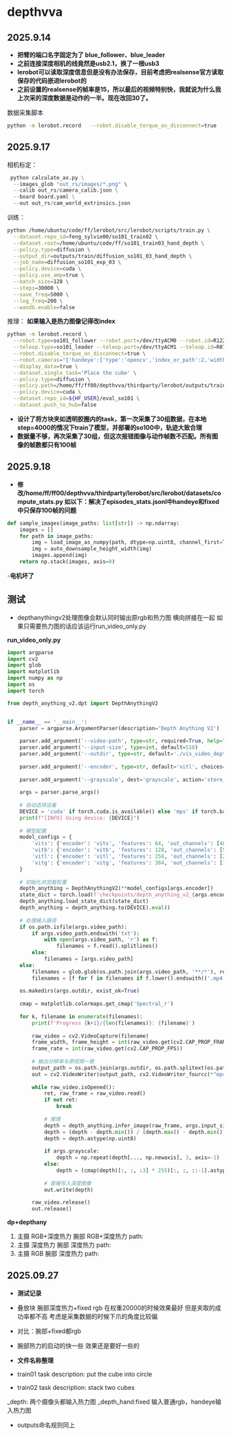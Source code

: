 # depthvva
## 2025.9.14
- **把臂的端口名字固定为了 blue_follower、blue_leader**
- **之前连接深度相机的线竟然是usb2.1，换了一根usb3**
- **lerobot可以读取深度信息但是没有办法保存，目前考虑把realsense官方读取保存的代码嵌进lerobot的**
- **之前设置的realsense的帧率是15，所以最后的视频特别快，我就说为什么我上次采的深度数据是动作的一半。现在改回30了。**

数据采集脚本
```bash
python -m lerobot.record   --robot.disable_torque_on_disconnect=true         --robot.type=so101_follower     --robot.port=/dev/blue_follower         --robot.id=R12253310      --robot.cameras="{'handeye':{'type':'opencv','index_or_path':10,'width':640,'height':480,'fps':30},'fixed':{'type':'intelrealsense','serial_number_or_name':'250122073394','width':640,'height':480,'fps':30,'use_depth':true}}"    --teleop.type=so101_leader        --teleop.port=/dev/blue_leader  --teleop.id=R07253310   --display_data=true       --dataset.root="$HOME/datasets/lerobot/so101"   --dataset.push_to_hub=false       --dataset.repo_id="local/so101"         --dataset.num_episodes=10       --dataset.episode_time_s=20       --dataset.single_task='Place the tape'  --dataset.fps=30
```
## 2025.9.17
相机标定：

```py
 python calculate_ax.py \
  --images_glob "out_rs/images/*.png" \
  --calib out_rs/camera_calib.json \
  --board board.yaml \
  --out out_rs/cam_world_extrinsics.json
```
训练：
```bash
python /home/ubuntu/code/ff/lerobot/src/lerobot/scripts/train.py \
  --dataset.repo_id=feng_sylvie00/so101_train02 \
  --dataset.root=/home/ubuntu/code/ff/so101_train03_hand_depth \
  --policy.type=diffusion \
  --output_dir=outputs/train/diffusion_so101_03_hand_depth \
  --job_name=diffusion_so101_exp_03 \
  --policy.device=cuda \
  --policy.use_amp=true \
  --batch_size=128 \
  --steps=30000 \
  --save_freq=5000 \
  --log_freq=200 \
  --wandb.enable=false
```

推理：
**如果输入是热力图像记得改index**
```bash
python -m lerobot.record \
  --robot.type=so101_follower --robot.port=/dev/ttyACM0 --robot.id=R12253310 \
  --teleop.type=so101_leader --teleop.port=/dev/ttyACM1 --teleop.id=R07253310 \
  --robot.disable_torque_on_disconnect=true \
  --robot.cameras="{'handeye':{'type':'opencv','index_or_path':2,'width':640,'height':480,'fps':30},'fixed':{'type':'intelrealsense','serial_number_or_name':'250122073394','width':640,'height':480,'fps':30}}"  \
  --display_data=true \
  --dataset.single_task='Place the cube' \
  --policy.type=diffusion \
  --policy.path=/home/ff/ff00/depthvva/thirdparty/lerobot/outputs/train/diffusion_so101_exp/checkpoints/lastpretrained_model \
  --policy.device=cuda \
  --dataset.repo_id=${HF_USER}/eval_so101 \
  --dataset.push_to_hub=false
  ```
- **设计了将方块夹如透明胶圈内的task，第一次采集了30组数据，在本地step=4000的情况下train了模型，并部署的so100中，轨迹大致合理**
- **数据量不够，再次采集了30组，但这次报错图像与动作帧数不匹配。所有图像的帧数都只有100帧**

## 2025.9.18
- **修改/home/ff/ff00/depthvva/thirdparty/lerobot/src/lerobot/datasets/compute_stats.py 
如以下：解决了episodes_stats.jsonl中handeye和fixed中只保存100帧的问题**

```py
def sample_images(image_paths: list[str]) -> np.ndarray:
    images = []
    for path in image_paths:
        img = load_image_as_numpy(path, dtype=np.uint8, channel_first=True)
        img = auto_downsample_height_width(img)
        images.append(img)
    return np.stack(images, axis=0)
```

-**电机坏了**


## 测试
- depthanythingv2处理图像会默认同时输出原rgb和热力图 横向拼接在一起 如果只需要热力图的话应该运行run_video_only.py

**run_video_only.py**
```py
import argparse
import cv2
import glob
import matplotlib
import numpy as np
import os
import torch

from depth_anything_v2.dpt import DepthAnythingV2


if __name__ == '__main__':
    parser = argparse.ArgumentParser(description='Depth Anything V2')
    
    parser.add_argument('--video-path', type=str, required=True, help="Path to a video file or directory")
    parser.add_argument('--input-size', type=int, default=518)
    parser.add_argument('--outdir', type=str, default='./vis_video_depth')
    
    parser.add_argument('--encoder', type=str, default='vitl', choices=['vits', 'vitb', 'vitl', 'vitg'])
    
    parser.add_argument('--grayscale', dest='grayscale', action='store_true', help='output grayscale depth map')
    
    args = parser.parse_args()
    
    # 自动选择设备
    DEVICE = 'cuda' if torch.cuda.is_available() else 'mps' if torch.backends.mps.is_available() else 'cpu'
    print(f"[INFO] Using device: {DEVICE}")
    
    # 模型配置
    model_configs = {
        'vits': {'encoder': 'vits', 'features': 64, 'out_channels': [48, 96, 192, 384]},
        'vitb': {'encoder': 'vitb', 'features': 128, 'out_channels': [96, 192, 384, 768]},
        'vitl': {'encoder': 'vitl', 'features': 256, 'out_channels': [256, 512, 1024, 1024]},
        'vitg': {'encoder': 'vitg', 'features': 384, 'out_channels': [1536, 1536, 1536, 1536]}
    }
    
    # 初始化并加载权重
    depth_anything = DepthAnythingV2(**model_configs[args.encoder])
    state_dict = torch.load(f'checkpoints/depth_anything_v2_{args.encoder}.pth', map_location=DEVICE)
    depth_anything.load_state_dict(state_dict)
    depth_anything = depth_anything.to(DEVICE).eval()
    
    # 处理输入路径
    if os.path.isfile(args.video_path):
        if args.video_path.endswith('txt'):
            with open(args.video_path, 'r') as f:
                filenames = f.read().splitlines()
        else:
            filenames = [args.video_path]
    else:
        filenames = glob.glob(os.path.join(args.video_path, '**/*'), recursive=True)
        filenames = [f for f in filenames if f.lower().endswith(('.mp4', '.avi', '.mov', '.mkv'))]
    
    os.makedirs(args.outdir, exist_ok=True)
    
    cmap = matplotlib.colormaps.get_cmap('Spectral_r')
    
    for k, filename in enumerate(filenames):
        print(f'Progress {k+1}/{len(filenames)}: {filename}')
        
        raw_video = cv2.VideoCapture(filename)
        frame_width, frame_height = int(raw_video.get(cv2.CAP_PROP_FRAME_WIDTH)), int(raw_video.get(cv2.CAP_PROP_FRAME_HEIGHT))
        frame_rate = int(raw_video.get(cv2.CAP_PROP_FPS))
        
        # 输出分辨率与原视频一致
        output_path = os.path.join(args.outdir, os.path.splitext(os.path.basename(filename))[0] + '.mp4')
        out = cv2.VideoWriter(output_path, cv2.VideoWriter_fourcc(*"mp4v"), frame_rate, (frame_width, frame_height))
        
        while raw_video.isOpened():
            ret, raw_frame = raw_video.read()
            if not ret:
                break
            
            # 推理
            depth = depth_anything.infer_image(raw_frame, args.input_size)
            depth = (depth - depth.min()) / (depth.max() - depth.min()) * 255.0
            depth = depth.astype(np.uint8)
            
            if args.grayscale:
                depth = np.repeat(depth[..., np.newaxis], 3, axis=-1)
            else:
                depth = (cmap(depth)[:, :, :3] * 255)[:, :, ::-1].astype(np.uint8)
            
            # 直接写入深度图像
            out.write(depth)
        
        raw_video.release()
        out.release()
```
**dp+depthany**
1. 主摄 RGB+深度热力 腕部 RGB+深度热力 path:
2. 主摄 深度热力     腕部 深度热力 path:
3. 主摄 RGB         腕部 深度热力 path:

## 2025.09.27
- **测试记录**
- 叠放块 腕部深度热力+fixed rgb 在权重20000的时候效果最好 但是夹取的成功率都不高 考虑是采集数据的时候下爪的角度比较偏
- 对比：腕部+fixed都rgb 
- 腕部热力的启动的快一些 效果还是要好一些的

- **文件名称整理**
- train01
task description: put the cube into circle
- train02
task description: stack two cubes

_depth: 两个摄像头都输入热力图
_depth_hand:fixed 输入普通rgb，handeye输入热力图
- outputs命名规则同上
